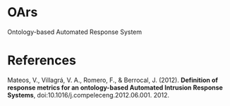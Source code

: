 OArs
====

Ontology-based Automated Response System

References
====
Mateos, V., Villagrá, V. A., Romero, F., & Berrocal, J. (2012). **Definition of response metrics for an ontology-based Automated Intrusion Response Systems**, doi:10.1016/j.compeleceng.2012.06.001. 2012.
